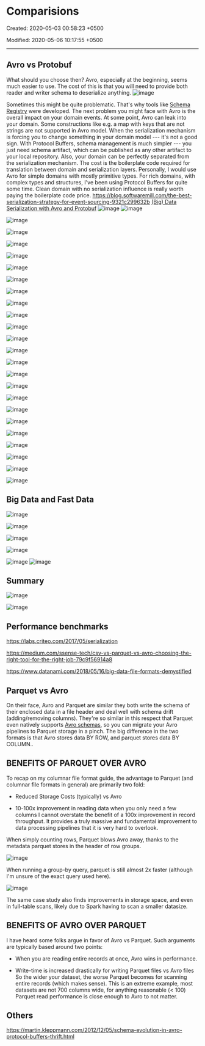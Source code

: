 # Comparisions

Created: 2020-05-03 00:58:23 +0500

Modified: 2020-05-06 10:17:55 +0500

---

## Avro vs Protobuf

What should you choose then? Avro, especially at the beginning, seems much easier to use. The cost of this is that you will need to provide both reader and writer schema to deserialize anything.
![image](media/Comparisions-image1.png)

Sometimes this might be quite problematic. That's why tools like [Schema Registry](https://www.confluent.io/confluent-schema-registry/) were developed.
The next problem you might face with Avro is the overall impact on your domain events. At some point, Avro can leak into your domain. Some constructions like e.g. a map with keys that are not strings are not supported in Avro model. When the serialization mechanism is forcing you to change something in your domain model --- it's not a good sign.
With Protocol Buffers, schema management is much simpler --- you just need schema artifact, which can be published as any other artifact to your local repository. Also, your domain can be perfectly separated from the serialization mechanism. The cost is the boilerplate code required for translation between domain and serialization layers.
Personally, I would use Avro for simple domains with mostly primitive types. For rich domains, with complex types and structures, I've been using Protocol Buffers for quite some time. Clean domain with no serialization influence is really worth paying the boilerplate code price.
<https://blog.softwaremill.com/the-best-serialization-strategy-for-event-sourcing-9321c299632b>
[(Big) Data Serialization with Avro and Protobuf](https://www.slideshare.net/gschmutz/big-data-serialization-with-avro-and-protobuf)
![image](media/Comparisions-image2.png)
![image](media/Comparisions-image3.png)

![image](media/Comparisions-image4.png)

![image](media/Comparisions-image5.png)

![image](media/Comparisions-image6.png)

![image](media/Comparisions-image7.png)

![image](media/Comparisions-image8.png)

![image](media/Comparisions-image9.png)

![image](media/Comparisions-image10.png)

![image](media/Comparisions-image11.png)

![image](media/Comparisions-image12.png)

![image](media/Comparisions-image13.png)

![image](media/Comparisions-image14.png)

![image](media/Comparisions-image15.png)

![image](media/Comparisions-image16.png)

![image](media/Comparisions-image17.png)

![image](media/Comparisions-image18.png)

![image](media/Comparisions-image19.png)

![image](media/Comparisions-image20.png)

![image](media/Comparisions-image21.png)

![image](media/Comparisions-image22.png)

![image](media/Comparisions-image23.png)

![image](media/Comparisions-image24.png)

![image](media/Comparisions-image25.png)

![image](media/Comparisions-image26.png)

## Big Data and Fast Data

![image](media/Comparisions-image27.png)

![image](media/Comparisions-image28.png)

![image](media/Comparisions-image29.png)

![image](media/Comparisions-image30.png)

![image](media/Comparisions-image31.png)
![image](media/Comparisions-image32.png)

## Summary

![image](media/Comparisions-image33.png)

![image](media/Comparisions-image34.png)

## Performance benchmarks

<https://labs.criteo.com/2017/05/serialization>

<https://medium.com/ssense-tech/csv-vs-parquet-vs-avro-choosing-the-right-tool-for-the-right-job-79c9f56914a8>

<https://www.datanami.com/2018/05/16/big-data-file-formats-demystified>

## Parquet vs Avro

On their face, Avro and Parquet are similar they both write the schema of their enclosed data in a file header and deal well with schema drift (adding/removing columns). They're so similar in this respect that Parquet even natively supports [Avro schemas](https://github.com/apache/parquet-mr#avro), so you can migrate your Avro pipelines to Parquet storage in a pinch.
The big difference in the two formats is that Avro stores data BY ROW, and parquet stores data BY COLUMN..

## BENEFITS OF PARQUET OVER AVRO

To recap on my columnar file format guide, the advantage to Parquet (and columnar file formats in general) are primarily two fold:

- Reduced Storage Costs (typically) vs Avro

- 10-100x improvement in reading data when you only need a few columns
I cannot overstate the benefit of a 100x improvement in record throughput. It provides a truly massive and fundamental improvement to data processing pipelines that it is very hard to overlook.

When simply counting rows, Parquet blows Avro away, thanks to the metadata parquet stores in the header of row groups.

![image](media/Comparisions-image35.png)

When running a group-by query, parquet is still almost 2x faster (although I'm unsure of the exact query used here).

![image](media/Comparisions-image36.png)

The same case study also finds improvements in storage space, and even in full-table scans, likely due to Spark having to scan a smaller datasize.

## BENEFITS OF AVRO OVER PARQUET

I have heard some folks argue in favor of Avro vs Parquet. Such arguments are typically based around two points:

- When you are reading entire records at once, Avro wins in performance.

- Write-time is increased drastically for writing Parquet files vs Avro files
So the wider your dataset, the worse Parquet becomes for scanning entire records (which makes sense). This is an extreme example, most datasets are not 700 columns wide, for anything reasonable (< 100) Parquet read performance is close enough to Avro to not matter.

## Others

<https://martin.kleppmann.com/2012/12/05/schema-evolution-in-avro-protocol-buffers-thrift.html>
